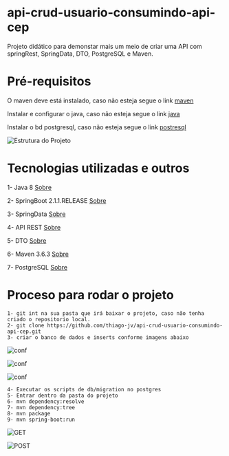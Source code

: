 # api-crud-usuario-consumindo-api-cep
Projeto didático para demonstar mais um meio de criar uma API com springRest, SpringData, DTO, PostgreSQL e Maven.

# Pré-requisitos

O maven deve está instalado, caso não esteja segue o link [maven](https://dicasdejava.com.br/como-instalar-o-maven-no-windows/)

Instalar e configurar o java, caso não esteja segue o link [java](https://medium.com/beelabacademy/configurando-vari%C3%A1veis-de-ambiente-java-home-e-maven-home-no-windows-e-unix-d9461f783c26)

Instalar o bd postgresql, caso não esteja segue o link [postresql](https://www.postgresql.org/)

![Estrutura do Projeto](https://github.com/thiago-jv/api-crud-usuario-consumindo-api-cep/blob/main/EstruturaProjeto.png)


# Tecnologias utilizadas e outros

 
 1- Java 8 [Sobre](https://www.java.com/pt-BR/download/help/java8_pt-br.html)
 
 2- SpringBoot 2.1.1.RELEASE [Sobre](https://docs.spring.io/spring-boot/docs/current/reference/html/)
 
 3- SpringData [Sobre](https://docs.spring.io/spring-data/jpa/docs/current/reference/html/#reference) 
 
 4- API REST [Sobre](https://www.redhat.com/pt-br/topics/api/what-is-a-rest-api)
 
 5- DTO [Sobre](https://qastack.com.br/software/171457/what-is-the-point-of-using-dto-data-transfer-objects)
  
 6- Maven 3.6.3 [Sobre](https://www.dclick.com.br/2010/09/15/o-que-e-o-maven-e-seus-primeiros-passos-com-a-ferramenta/)
 
 7- PostgreSQL [Sobre](https://www.postgresql.org/)

 
 # Proceso para rodar o projeto
```
1- git int na sua pasta que irá baixar o projeto, caso não tenha criado o repositorio local.
2- git clone https://github.com/thiago-jv/api-crud-usuario-consumindo-api-cep.git
3- criar o banco de dados e inserts conforme imagens abaixo
```
![conf](https://github.com/thiago-jv/api-sistema-controle-de-lancamento-de-despesas/blob/main/conf.png)

![conf](https://github.com/thiago-jv/api-sistema-controle-de-lancamento-de-despesas/blob/main/bd.png)

![conf](https://github.com/thiago-jv/api-sistema-controle-de-lancamento-de-despesas/blob/main/inserts.png)

```
4- Executar os scripts de db/migration no postgres
5- Entrar dentro da pasta do projeto
6- mvn dependency:resolve
7- mvn dependency:tree
8- mvn package
9- mvn spring-boot:run
```
![GET](https://github.com/thiago-jv/api-sistema-controle-de-lancamento-de-despesas/blob/main/postman-get.png)

![POST](https://github.com/thiago-jv/api-sistema-controle-de-lancamento-de-despesas/blob/main/postman-post.png)
